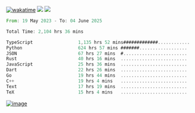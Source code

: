 [![wakatime](https://wakatime.com/badge/user/00eead22-fb14-4dd0-ab8a-3625cafbd50d.svg)](https://wakatime.com/@00eead22-fb14-4dd0-ab8a-3625cafbd50d)
![](https://komarev.com/ghpvc/?username=flatypus)
![](https://pixel.flatypus.me/flatypus?type=tracker)
<!--START_SECTION:waka-->

```rust
From: 19 May 2023 - To: 04 June 2025

Total Time: 2,104 hrs 36 mins

TypeScript                 1,135 hrs 52 mins#############............   53.67 %
Python                     624 hrs 57 mins #######..................   29.53 %
JSON                       67 hrs 27 mins  #........................   03.19 %
Rust                       40 hrs 16 mins  .........................   01.90 %
JavaScript                 25 hrs 36 mins  .........................   01.21 %
Dart                       22 hrs 26 mins  .........................   01.06 %
Go                         19 hrs 44 mins  .........................   00.93 %
C++                        19 hrs 4 mins   .........................   00.90 %
Text                       17 hrs 19 mins  .........................   00.82 %
TeX                        15 hrs 4 mins   .........................   00.71 %
```

<!--END_SECTION:waka-->
[<img alt="image" src="https://github.com/flatypus/flatypus/assets/68029599/0a302dc1-501c-43a0-ae8d-37ec4817f3bd">](https://flatypus.me)


